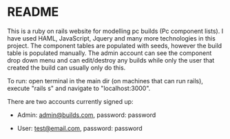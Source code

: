 # README

This is a ruby on rails website for modelling pc builds (Pc component lists).
I have used HAML, JavaScript, Jquery and many more technologies in this project.
The component tables are populated with seeds, however the build table is populated manually.
The admin account can see the component drop down menu and can edit/destroy any builds while only the user that created the build can usually only do this.

To run: open terminal in the main dir (on machines that can run rails), execute "rails s" and navigate to "localhost:3000".

There are two accounts currently signed up:

* Admin: admin@builds.com, password: password

* User: test@email.com, password: password
